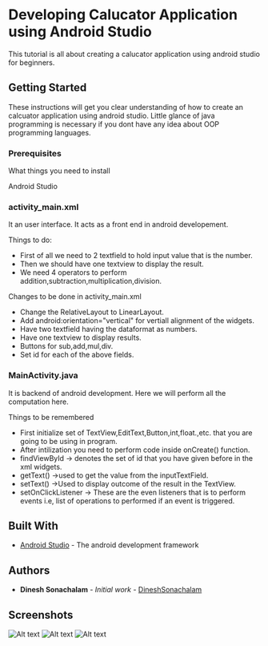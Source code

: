# Developing Calucator Application using Android Studio

This tutorial is all about creating a calucator application using android studio for beginners.

## Getting Started
These instructions will get you clear understanding  of how to create an calcuator application using android studio. Little glance of java programming is necessary if you dont have any idea about OOP programming languages.



### Prerequisites

What things you need to install

Android Studio

### activity_main.xml 
It an user interface. It acts as a front end in android developement.

Things to do:
* First of all we need to 2 textfield to hold input value that is the number.
* Then we should have one textview to display the result.
* We need 4 operators to perform addition,subtraction,multiplication,division.

Changes to be done in activity_main.xml
* Change the RelativeLayout to LinearLayout.
* Add android:orientation="vertical" for vertiall alignment of the widgets.
* Have two textfield having the dataformat as numbers.
* Have one textview to display results.
* Buttons for sub,add,mul,div.
* Set id for each of the above fields.

### MainActivity.java
It is backend of android development. Here we will perform all the computation here.


Things to be remembered
* First initialize set of TextView,EditText,Button,int,float.,etc. that you are going to be using in program.
* After intilization you need to perform code inside onCreate() function.
* findViewById -> denotes the set of id that you have given before in the xml widgets.
* getText() ->used to get the value from the inputTextField.
* setText() ->Used to display outcome of the result in the TextView.
* setOnClickListener -> These are the even listeners that is to perform events i.e, list of operations to performed if an event is triggered.




## Built With

* [Android Studio](https://developer.android.com/studio/index.html) - The android development framework



## Authors

* **Dinesh Sonachalam** - *Initial work* - [DineshSonachalam](https://github.com/dineshsonachalam)

## Screenshots

![Alt text](https://rawgit.com/dineshsonachalam/Android_Studio_CalculatorApplication_2017_ForBeginners/master/Screenshots/device-2017-04-19-004132.png "Optional Title")
![Alt text](https://rawgit.com/dineshsonachalam/Android_Studio_CalculatorApplication_2017_ForBeginners/master/Screenshots/device-2017-04-19-004240.png "Optional Title")
![Alt text](https://rawgit.com/dineshsonachalam/Android_Studio_CalculatorApplication_2017_ForBeginners/master/Screenshots/device-2017-04-19-004252.png "Optional Title")


